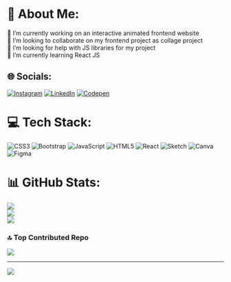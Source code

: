 # 💫 About Me:
🔭 I’m currently working on an interactive animated frontend website<br>👯 I’m looking to collaborate on my frontend project as collage project<br>🤝 I’m looking for help with JS libraries for my project<br>🌱 I’m currently learning React JS<br>


## 🌐 Socials:
[![Instagram](https://img.shields.io/badge/Instagram-%23E4405F.svg?logo=Instagram&logoColor=white)](https://instagram.com/adarsh_v_0101) [![LinkedIn](https://img.shields.io/badge/LinkedIn-%230077B5.svg?logo=linkedin&logoColor=white)](https://linkedin.com/in/adarsh-vishwakarma-ba5811226) [![Codepen](https://img.shields.io/badge/Codepen-000000?style=for-the-badge&logo=codepen&logoColor=white)](https://codepen.io/@npohpjdy-the-flexboxer) 

# 💻 Tech Stack:
![CSS3](https://img.shields.io/badge/css3-%231572B6.svg?style=for-the-badge&logo=css3&logoColor=white) ![Bootstrap](https://img.shields.io/badge/bootstrap-%238511FA.svg?style=for-the-badge&logo=bootstrap&logoColor=white) ![JavaScript](https://img.shields.io/badge/javascript-%23323330.svg?style=for-the-badge&logo=javascript&logoColor=%23F7DF1E) ![HTML5](https://img.shields.io/badge/html5-%23E34F26.svg?style=for-the-badge&logo=html5&logoColor=white) ![React](https://img.shields.io/badge/react-%2320232a.svg?style=for-the-badge&logo=react&logoColor=%2361DAFB) ![Sketch](https://img.shields.io/badge/Sketch-FFB387?style=for-the-badge&logo=sketch&logoColor=black) ![Canva](https://img.shields.io/badge/Canva-%2300C4CC.svg?style=for-the-badge&logo=Canva&logoColor=white) ![Figma](https://img.shields.io/badge/figma-%23F24E1E.svg?style=for-the-badge&logo=figma&logoColor=white)
# 📊 GitHub Stats:
![](https://github-readme-stats.vercel.app/api?username=DrShambala&theme=dark&hide_border=false&include_all_commits=false&count_private=false)<br/>
![](https://github-readme-streak-stats.herokuapp.com/?user=DrShambala&theme=dark&hide_border=false)<br/>
![](https://github-readme-stats.vercel.app/api/top-langs/?username=DrShambala&theme=dark&hide_border=false&include_all_commits=false&count_private=false&layout=compact)

### 🔝 Top Contributed Repo
![](https://github-contributor-stats.vercel.app/api?username=DrShambala&limit=5&theme=dark&combine_all_yearly_contributions=true)

---
[![](https://visitcount.itsvg.in/api?id=DrShambala&icon=0&color=0)](https://visitcount.itsvg.in)

<!-- Proudly created with GPRM ( https://gprm.itsvg.in ) -->
